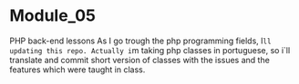 # Module_05
PHP back-end lessons
As I go trough the php programming fields, I`ll updating this repo.
Actually i`m taking php classes in portuguese, so i`ll translate and commit short version of classes 
with the issues and the features which were taught in class.
